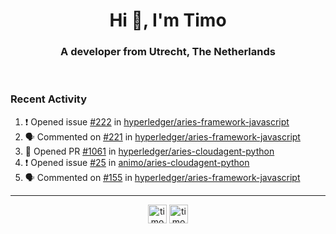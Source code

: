 <h1 align="center">Hi 👋, I'm Timo</h1>
<h3 align="center">A developer from Utrecht, The Netherlands</h3>
<br/>
<!-- https://github.com/rahuldkjain/github-profile-readme-generator --!>

<!--  <p align="left"><img src="https://github-readme-stats.vercel.app/api?username=timoglastra&show_icons=true&count_private=true&" alt="timoglastra" /></p> --!>

<!--
Github language stats
<p align="left"><img src="https://github-readme-stats.vercel.app/api/top-langs/?username=timoglastra&layout=compact" alt="timoglastra" /><p>
-->

<!-- Codestats language stats -->
<!-- <p align="left"><img src="https://codestats-readme.vercel.app/api/top-langs/?username=timoglastra&layout=compact&language_count=12" alt="timoglastra" /><p>    --!>
  
<h3>Recent Activity</h3>

<!--START_SECTION:activity-->
1. ❗️ Opened issue [#222](https://github.com/hyperledger/aries-framework-javascript/issues/222) in [hyperledger/aries-framework-javascript](https://github.com/hyperledger/aries-framework-javascript)
2. 🗣 Commented on [#221](https://github.com/hyperledger/aries-framework-javascript/issues/221) in [hyperledger/aries-framework-javascript](https://github.com/hyperledger/aries-framework-javascript)
3. 💪 Opened PR [#1061](https://github.com/hyperledger/aries-cloudagent-python/pull/1061) in [hyperledger/aries-cloudagent-python](https://github.com/hyperledger/aries-cloudagent-python)
4. ❗️ Opened issue [#25](https://github.com/animo/aries-cloudagent-python/issues/25) in [animo/aries-cloudagent-python](https://github.com/animo/aries-cloudagent-python)
5. 🗣 Commented on [#155](https://github.com/hyperledger/aries-framework-javascript/issues/155) in [hyperledger/aries-framework-javascript](https://github.com/hyperledger/aries-framework-javascript)
<!--END_SECTION:activity-->

---

<p align="center">
<a href="https://twitter.com/timoglastra" target="blank"><img align="center" src="https://cdn.jsdelivr.net/npm/simple-icons@3.0.1/icons/twitter.svg" alt="timoglastra" height="30" width="30" /></a>
<a href="https://linkedin.com/in/timoglastra" target="blank"><img align="center" src="https://cdn.jsdelivr.net/npm/simple-icons@3.0.1/icons/linkedin.svg" alt="timoglastra" height="30" width="30" /></a>
</p>




